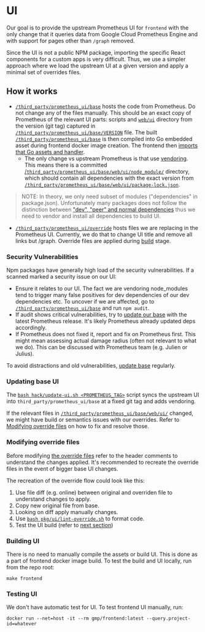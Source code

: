 # UI

Our goal is to provide the upstream Prometheus UI for `frontend` with the 
only change that it queries data from Google Cloud Prometheus Engine and with
support for pages other than `/graph` removed.

Since the UI is not a public NPM package, importing the specific React components
for a custom apps is very difficult. Thus, we use a simpler approach where we load
the upstream UI at a given version and apply a minimal set of overrides files.

## How it works

* [`/third_party/prometheus_ui/base`](/third_party/prometheus_ui/base) hosts the code from Prometheus.
Do not change any of the files manually. This should be an exact copy of Prometheus
of the relevant UI parts: scripts and [`web/ui`](https://github.com/prometheus/prometheus/blob/main/web/ui/)
directory from the version (git tag) captured in [`/third_party/prometheus_ui/base/VERSION`](/third_party/prometheus_ui/base/VERSION) file.
The built [`/third_party/prometheus_ui/base`](/third_party/prometheus_ui/base) is then compiled into Go embedded asset during frontend docker image creation.
The frontend then [imports that Go assets and handler](/cmd/frontend/main.go#L144).
  * The only change vs upstream Prometheus is that use [vendoring](https://cloud.google.com/software-supply-chain-security/docs/dependencies). This means
there is a committed [/`third_party/prometheus_ui/base/web/ui/node_module/`](/third_party/prometheus_ui/base/web/ui/node_modules)
directory, which should contain all dependencies with the exact version from
[`/third_party/prometheus_ui/base/web/ui/package-lock.json`](/third_party/prometheus_ui/base/web/ui/package-lock.json).

> NOTE: In theory, we only need subset of modules ("dependencies" in package.json).
> Unfortunately many packages does not follow the distinction between ["dev", "peer" and normal dependencies](https://www.geeksforgeeks.org/difference-between-dependencies-devdependencies-and-peerdependencies/)
> thus we need to vendor and install all dependencies to build UI.

* [`/third_party/prometheus_ui/override`](/third_party/prometheus_ui/override) hosts
files we are replacing in the Prometheus UI. Currently, we do that to change
UI title and remove all links but /graph. Override files are applied during [build](#building-ui)
stage.

### Security Vulnerabilities

Npm packages have generally high load of the security vulnerabilities. If a
scanned marked a security issue on our UI:

* Ensure it relates to our UI. The fact we are vendoring node_modules tend to trigger
many false positives for dev dependencies of our dev dependencies etc. To uncover 
if we are affected, go to [`/third_party/prometheus_ui/base`](/third_party/prometheus_ui/base)
and run `npm audit`.
* If audit shows critical vulnerabilities, try to [update our base](#updating-base-ui)
with the latest Prometheus release. It's likely Prometheus already updated deps accordingly.
* If Prometheus does not fixed it, report and fix on Prometheus first. This might mean
assessing actual damage radius (often not relevant to what we do). This can be discussed
with Prometheus team (e.g. Julien or Julius).

To avoid distractions and old vulnerabilities, [update base](#updating-base-ui) regularly.

### Updating base UI

The [`bash hack/update-ui.sh <PROMETHEUS_TAG>`](/hack/update-ui.sh) script syncs
the upstream UI into `third_party/prometheus_ui/base` at a fixed git tag and adds
vendoring.

If the relevant files in [`/third_party/prometheus_ui/base/web/ui/`](/third_party/prometheus_ui/base/web/ui/)
changed, we might have build or semantics issues with our overrides. Refer to
[Modifying override files](#modifying-override-files) on how to fix and resolve those.

### Modifying override files

Before modifying [the override files](/third_party/prometheus_ui/override) refer
to the header comments to understand the changes applied. It's recommended
to recreate the override files in the event of bigger base UI changes.

The recreation of the override flow could look like this:

1. Use file diff (e.g. online) between original and overriden file to understand changes to apply.
2. Copy new original file from base. 
3. Looking on diff apply manually changes.
4. Use [`bash pkg/ui/lint-override.sh`](/pkg/ui/lint-override.sh) to format code.
5. Test the UI build (refer to [next section](#building-ui))

### Building UI

There is no need to manually compile the assets or build UI. This is done as a
part of frontend docker image build. To test the build and UI locally, run from
the repo root:

```
make frontend
```

### Testing UI

We don't have automatic test for UI. To test frontend UI manually, run:

```
docker run --net=host -it --rm gmp/frontend:latest --query.project-id=whatever
```
